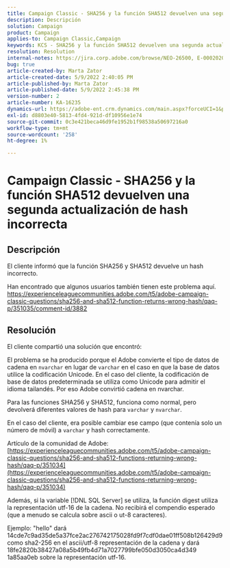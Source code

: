 ```yaml
---
title: Campaign Classic - SHA256 y la función SHA512 devuelven una segunda actualización de hash incorrecta
description: Descripción
solution: Campaign
product: Campaign
applies-to: Campaign Classic,Campaign
keywords: KCS - SHA256 y la función SHA512 devuelven una segunda actualización de hash incorrecta
resolution: Resolution
internal-notes: https://jira.corp.adobe.com/browse/NEO-26500, E-000202021, E-000148142
bug: true
article-created-by: Marta Zator
article-created-date: 5/9/2022 2:40:05 PM
article-published-by: Marta Zator
article-published-date: 5/9/2022 2:45:38 PM
version-number: 2
article-number: KA-16235
dynamics-url: https://adobe-ent.crm.dynamics.com/main.aspx?forceUCI=1&pagetype=entityrecord&etn=knowledgearticle&id=cac10be5-a5cf-ec11-a7b5-0022480a8e40
exl-id: d8803e40-5813-4fd4-921d-df10956e1e74
source-git-commit: 0c3e421beca46d9fe1952b1f98538a50697216a0
workflow-type: tm+mt
source-wordcount: '258'
ht-degree: 1%

---
```


# Campaign Classic - SHA256 y la función SHA512 devuelven una segunda actualización de hash incorrecta

## Descripción


El cliente informó que la función SHA256 y SHA512 devuelve un hash incorrecto.

Han encontrado que algunos usuarios también tienen este problema aquí.
https://experienceleaguecommunities.adobe.com/t5/adobe-campaign-classic-questions/sha256-and-sha512-function-returns-wrong-hash/qaq-p/351035/comment-id/3882


## Resolución


El cliente compartió una solución que encontró:

El problema se ha producido porque el Adobe convierte el tipo de datos de cadena en `nvarchar` en lugar de `varchar` en el caso en que la base de datos utilice la codificación Unicode.
En el caso del cliente, la codificación de base de datos predeterminada se utiliza como Unicode para admitir el idioma tailandés. Por eso Adobe convirtió cadena en nvarchar.

Para las funciones SHA256 y SHA512, funciona como normal, pero devolverá diferentes valores de hash para `varchar` y `nvarchar`.

En el caso del cliente, era posible cambiar ese campo (que contenía solo un número de móvil) a `varchar` y hash correctamente.

Artículo de la comunidad de Adobe:
[https://experienceleaguecommunities.adobe.com/t5/adobe-campaign-classic-questions/sha256-and-sha512-functions-returning-wrong-hash/qaq-p/351034](https://experienceleaguecommunities.adobe.com/t5/adobe-campaign-classic-questions/sha256-and-sha512-functions-returning-wrong-hash/qaq-p/351034)



Además, si la variable [!DNL SQL Server] se utiliza, la función digest utiliza la representación utf-16 de la cadena. No recibirá el compendio esperado (que a menudo se calcula sobre ascii o ut-8 caracteres).

Ejemplo: &quot;hello&quot; dará 14cde7c9ad35de5a37fce2ac276742175028fd9f7cdf0dae01ff508b126429d9 como sha2-256 en el ascii/utf-8 representación de la cadena y dará 18fe2820b38427a08a5b49fb4d71a7027799bfe050d3050ca4d349 1a85aa0eb sobre la representación utf-16.
